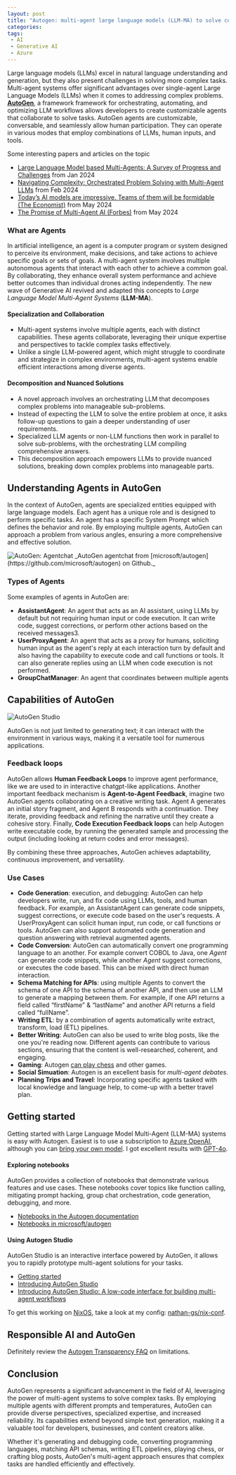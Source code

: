 ```yaml
---
layout: post
title: "Autogen: multi-agent large language models (LLM-MA) to solve complex tasks"
categories: 
tags:
 - AI
 - Generative AI
 - Azure
---
```


Large language models (LLMs) excel in natural language understanding and generation, but they also present challenges in solving more complex tasks. Multi-agent systems offer significant advantages over single-agent Large Language Models (LLMs) when it comes to addressing complex problems. __[AutoGen](https://github.com/microsoft/autogen/)__, a framework framework for orchestrating, automating, and optimizing LLM workflows allows developers to create customizable agents that collaborate to solve tasks. AutoGen agents are customizable, conversable, and seamlessly allow human participation. They can operate in various modes that employ combinations of LLMs, human inputs, and tools.

Some interesting papers and articles on the topic

- [Large Language Model based Multi-Agents: A Survey of Progress and Challenges](https://arxiv.org/html/2402.01680v2) from Jan 2024
- [Navigating Complexity: Orchestrated Problem Solving with Multi-Agent LLMs](https://arxiv.org/html/2402.16713v1) from Feb 2024
- [Today’s AI models are impressive. Teams of them will be formidable (The Economist)](https://www.economist.com/science-and-technology/2024/05/13/todays-ai-models-are-impressive-teams-of-them-will-be-formidable) from May 2024
- [The Promise of Multi-Agent AI (Forbes)](https://www.forbes.com/sites/joannechen/2024/05/24/the-promise-of-multi-agent-ai) from May 2024

### What are Agents

In artificial intelligence, an agent is a computer program or system designed to perceive its environment, make decisions, and take actions to achieve specific goals or sets of goals. A multi-agent system involves multiple autonomous agents that interact with each other to achieve a common goal. By collaborating, they enhance overall system performance and achieve better outcomes than individual drones acting independently. The new wave of Generative AI revived and adapted this concepts to _Large Language Model Multi-Agent Systems_ (__LLM-MA__). 

#### Specialization and Collaboration

- Multi-agent systems involve multiple agents, each with distinct capabilities. These agents collaborate, leveraging their unique expertise and perspectives to tackle complex tasks effectively.
- Unlike a single LLM-powered agent, which might struggle to coordinate and strategize in complex environments, multi-agent systems enable efficient interactions among diverse agents.

#### Decomposition and Nuanced Solutions

- A novel approach involves an orchestrating LLM that decomposes complex problems into manageable sub-problems.
- Instead of expecting the LLM to solve the entire problem at once, it asks follow-up questions to gain a deeper understanding of user requirements.
- Specialized LLM agents or non-LLM functions then work in parallel to solve sub-problems, with the orchestrating LLM compiling comprehensive answers.
- This decomposition approach empowers LLMs to provide nuanced solutions, breaking down complex problems into manageable parts.

## Understanding Agents in AutoGen

In the context of AutoGen, agents are specialized entities equipped with large language models. Each agent has a unique role and is designed to perform specific tasks. An agent has a specific System Prompt which defines the behavior and role. By employing multiple agents, AutoGen can approach a problem from various angles, ensuring a more comprehensive and effective solution. 

<img src="/assets/post/2024/06/23/autogen-multi-agent-llms-to-solve-complex-tasks/autogen_agentchat.png" alt="AutoGen: Agentchat" />
_AutoGen agentchat from [microsoft/autogen](https://github.com/microsoft/autogen) on Github._

### Types of Agents

Some examples of agents in AutoGen are:

- __AssistantAgent__: An agent that acts as an AI assistant, using LLMs by default but not requiring human input or code execution. It can write code, suggest corrections, or perform other actions based on the received messages3.
- __UserProxyAgent__: An agent that acts as a proxy for humans, soliciting human input as the agent's reply at each interaction turn by default and also having the capability to execute code and call functions or tools. It can also generate replies using an LLM when code execution is not performed.
- __GroupChatManager__: An agent that coordinates between multiple agents

## Capabilities of AutoGen

<img src="/assets/post/2024/06/23/autogen-multi-agent-llms-to-solve-complex-tasks/autogen_studio.png" alt="AutoGen Studio" />

AutoGen is not just limited to generating text; it can interact with the environment in various ways, making it a versatile tool for numerous applications.

### Feedback loops

AutoGen allows __Human Feedback Loops__ to improve agent performance, like we are used to in interactive chatgpt-like applications. Another important feedback mechanism is __Agent-to-Agent Feedback__, imagine two AutoGen agents collaborating on a creative writing task. Agent A generates an initial story fragment, and Agent B responds with a continuation. They iterate, providing feedback and refining the narrative until they create a cohesive story. Finally, __Code Execution Feedback loops__ can help Autogen write executable code, by running the generated sample and processing the output (including looking at return codes and error messages).

By combining these three approaches, AutoGen achieves adaptability, continuous improvement, and versatility. 

### Use Cases

- __Code Generation__: execution, and debugging: AutoGen can help developers write, run, and fix code using LLMs, tools, and human feedback. For example, an AssistantAgent can generate code snippets, suggest corrections, or execute code based on the user's requests. A UserProxyAgent can solicit human input, run code, or call functions or tools. AutoGen can also support automated code generation and question answering with retrieval augmented agents. 
- __Code Conversion__: AutoGen can automatically convert one programming language to an another. For example convert COBOL to Java, one _Agent_ can generate code snippets, while another _Agent_ suggest corrections, or executes the code based. This can be mixed with direct human interaction.
- __Schema Matching for APIs__: using multiple Agents to convert the schema of one API to the schema of another API, and then use an LLM to generate a mapping between them. For example, if one API returns a field called “firstName” &  “lastName” and another API returns a field called “fullName”.
- __Writing ETL__: by a combination of agents automatically write extract, transform, load (ETL) pipelines. 
- __Better Writing__: AutoGen can also be used to write blog posts, like the one you're reading now. Different agents can contribute to various sections, ensuring that the content is well-researched, coherent, and engaging.
- __Gaming__: Autogen [can play chess](https://github.com/microsoft/autogen/blob/main/notebook/agentchat_nested_chats_chess.ipynb) and other games.
- __Social Simuation__: Autogen is an excellent basis for _multi-agent debates_.
- __Planning Trips and Travel__: Incorporating specific agents tasked with local knowledge and language help, to come-up with a better travel plan.

## Getting started

Getting started with Large Language Model Multi-Agent (LLM-MA) systems is easy with Autogen. Easiest is to use a subscription to [Azure OpenAI](https://azure.microsoft.com/en-us/products/ai-services/openai-service), although you can [bring your own model](https://microsoft.github.io/autogen/docs/topics/non-openai-models/about-using-nonopenai-models). I got excellent results with [GPT-4o](https://learn.microsoft.com/en-us/azure/ai-services/openai/concepts/models#gpt-4o-and-gpt-4-turbo). 

#### Exploring notebooks

AutoGen provides a collection of notebooks that demonstrate various features and use cases. These notebooks cover topics like function calling, mitigating prompt hacking, group chat orchestration, code generation, debugging, and more. 

- [Notebooks in the Autogen documentation](https://microsoft.github.io/autogen/docs/notebooks/)
- [Notebooks in microsoft/autogen](https://github.com/microsoft/autogen/tree/main/notebook)

#### Using Autogen Studio

AutoGen Studio is an interactive interface powered by AutoGen, it allows you to rapidly prototype multi-agent solutions for your tasks.

- [Getting started](https://microsoft.github.io/autogen/docs/autogen-studio/getting-started/)
- [Introducing AutoGen Studio](https://microsoft.github.io/autogen/blog/2023/12/01/AutoGenStudio/)
- [Introducing AutoGen Studio: A low-code interface for building multi-agent workflows](https://www.microsoft.com/en-us/research/blog/introducing-autogen-studio-a-low-code-interface-for-building-multi-agent-workflows/)

To get this working on [NixOS](/tags/nixos), take a look at my config: [nathan-gs/nix-conf](https://github.com/nathan-gs/nix-conf/blob/main/services/autogenstudio.nix).

## Responsible AI and AutoGen

Definitely review the [Autogen Transparency FAQ](https://github.com/microsoft/autogen/blob/main/TRANSPARENCY_FAQS.md) on limitations. 

## Conclusion

AutoGen represents a significant advancement in the field of AI, leveraging the power of multi-agent systems to solve complex tasks. By employing multiple agents with different prompts and temperatures, AutoGen can provide diverse perspectives, specialized expertise, and increased reliability. Its capabilities extend beyond simple text generation, making it a valuable tool for developers, businesses, and content creators alike.

Whether it's generating and debugging code, converting programming languages, matching API schemas, writing ETL pipelines, playing chess, or crafting blog posts, AutoGen's multi-agent approach ensures that complex tasks are handled efficiently and effectively. 